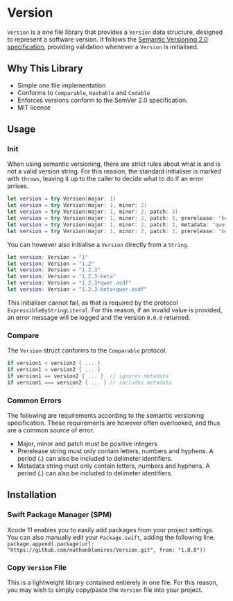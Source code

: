 # Version

`Version` is a one file library that provides a `Version` data structure, designed to represent a software version.
It follows the [Semantic Versioning 2.0 specification](https://semver.org/), providing validation whenever a `Version` is initialised.

## Why This Library
- Simple one file implementation
- Conforms to `Comparable`, `Hashable` and `Codable`
- Enforces versions conform to the SemVer 2.0 specification.
- MIT license

## Usage

### Init

When using semantic versioning, there are strict rules about what is and is not a valid version string.
For this reasion, the standard initialiser is marked with `throws`, leaving it up to the caller to decide what to do if an error arrises.
```swift
let version = try Version(major: 1)
let version = try Version(major: 1, minor: 2)
let version = try Version(major: 1, minor: 2, patch: 3)
let version = try Version(major: 1, minor: 2, patch: 3, prerelease: "beta")
let version = try Version(major: 1, minor: 2, patch: 3, metadata: "qwer.asdf")
let version = try Version(major: 1, minor: 2, patch: 3, prerelease: "beta", metadata: "qwer.asdf")
```

You can however also initialise a `Version` directly from a `String`.
```swift
let version: Version = "1"
let version: Version = "1.2"
let version: Version = "1.2.3"
let version: Version = "1.2.3-beta"
let version: Version = "1.2.3+qwer.asdf"
let version: Version = "1.2.3-beta+qwer.asdf"
```
This initialiser cannot fail, as that is required by the protocol `ExpressibleByStringLiteral`.
For this reason, if an invalid value is provided, an error message will be logged and the version `0.0.0` returned.

### Compare
The `Version` struct conforms to the `Comparable` protocol.

```swift
if version1 < version2 { ... }
if version1 > version2 { ... }
if version1 == version2 { ... }  // ignores metadata
if version1 === version2 { ... } // includes metadata
```

### Common Errors
The following are requirements according to the semantic versioning specification. 
These requirements are however often overlooked, and thus are a common source of error. 
- Major, minor and patch must be positive integers
- Prerelease string must only contain letters, numbers and hyphens. A period (.) can also be included to delimeter identifiers.  
- Metadata string must only contain letters, numbers and hyphens. A period (.) can also be included to delimeter identifiers.  

## Installation
### Swift Package Manager (SPM)
Xcode 11 enables you to easily add packages from your project settings.
You can also manually edit your `Package.swift`, adding the following line.
`package.append(.package(url: "https://github.com/nathanblamires/Version.git", from: "1.0.0"))`

### Copy `Version` File
This is a lightweight library contained entierely in one file. For this reason, you may wish to simply copy/paste the `Version` file into your project.
